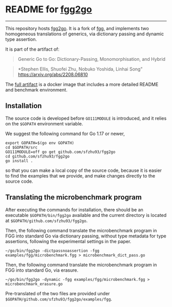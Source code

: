 # README for [fgg2go](https://github.com/sfzhu93/fgg2go)

---

This repository hosts [fgg2go](https://github.com/sfzhu93/fgg2go). 
It is a fork of [fgg](https://github.com/rhu1/fgg), and implements two homogeneous translations
of generics, via dictionary passing and dynamic type assertion.

It is part of the artifact of:

> Generic Go to Go: Dictionary-Passing, Monomorphisation, and Hybrid
  
> *Stephen Ellis, Shuofei Zhu, Nobuko Yoshida, Linhai Song"  
> https://arxiv.org/abs/2208.06810

The [full artifact](https://zenodo.org/record/7067362#.YzJ-SXbMKUk) is a docker image
that includes a more detailed README and benchmark environment. 

## Installation
The source code is developed before `GO111MODULE` is introduced, and it relies on the `$GOPATH` environment variable.

We suggest the following command for Go 1.17 or newer,

```
export GOPATH=$(go env GOPATH)
cd $GOPATH/src
GO111MODULE=off go get github.com/sfzhu93/fgg2go
cd github.com/sfzhu93/fgg2go
go install .
```

so that you can make a local copy of the source code, because it is easier to find the examples that we provide, and make changes directly to the source code.

## Translating the microbenchmark program
After executing the commands for installation, there should be an executable `$GOPATH/bin/fgg2go` available and the current directory is located at `$GOPATH/github.com/sfzhu93/fgg2go`.

Then, the following command translate the microbenchmark program in FGG into standard Go via dictionary passing, without type metadata for type assertions, following the experimental settings in the paper.
```
~/go/bin/fgg2go -dictpassnoassertion -fgg examples/fgg/microbenchmark.fgg > microbenchmark_dict_pass.go
```
 
Then, the following command translate the microbenchmark program in FGG into standard Go, via erasure.
```
~/go/bin/fgg2go -dynamic -fgg examples/fgg/microbenchmark.fgg > microbenchmark_erasure.go
```

Pre-translated of the two files are provided under `$GOPATH/github.com/sfzhu93/fgg2go/examples/fgg`.

